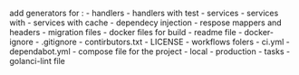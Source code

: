 add generators for :
    - handlers
    - handlers with test
    - services 
    - services with
    - services with cache
    - dependecy injection
    - respose mappers and headers
    - migration files
    - docker files for build
    - readme file
    - docker-ignore
    - .gitignore
    - contirbutors.txt
    - LICENSE
    - workflows folers
        - ci.yml
        - dependabot.yml
    - compose file for the project
        - local
        - production
    - tasks
    - golanci-lint file
